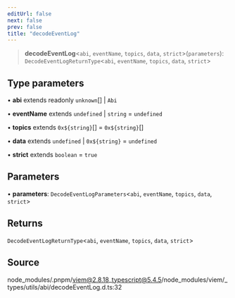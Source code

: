 ```yaml
---
editUrl: false
next: false
prev: false
title: "decodeEventLog"
---
```


> **decodeEventLog**\<`abi`, `eventName`, `topics`, `data`, `strict`\>(`parameters`): `DecodeEventLogReturnType`\<`abi`, `eventName`, `topics`, `data`, `strict`\>

## Type parameters

• **abi** extends readonly `unknown`[] \| `Abi`

• **eventName** extends `undefined` \| `string` = `undefined`

• **topics** extends ```0x${string}```[] = ```0x${string}```[]

• **data** extends `undefined` \| ```0x${string}``` = `undefined`

• **strict** extends `boolean` = `true`

## Parameters

• **parameters**: `DecodeEventLogParameters`\<`abi`, `eventName`, `topics`, `data`, `strict`\>

## Returns

`DecodeEventLogReturnType`\<`abi`, `eventName`, `topics`, `data`, `strict`\>

## Source

node\_modules/.pnpm/viem@2.8.18\_typescript@5.4.5/node\_modules/viem/\_types/utils/abi/decodeEventLog.d.ts:32
